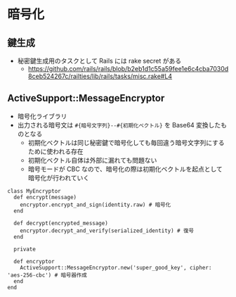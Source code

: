 # 暗号化

## 鍵生成
- 秘密鍵生成用のタスクとして Rails には rake secret がある
  * https://github.com/rails/rails/blob/b2eb1d1c55a59fee1e6c4cba7030d8ceb524267c/railties/lib/rails/tasks/misc.rake#L4

## ActiveSupport::MessageEncryptor
- 暗号化ライブラリ
- 出力される暗号文は `#{暗号文字列}--#{初期化ベクトル}` を Base64 変換したものとなる
  * 初期化ベクトルは同じ秘密鍵で暗号化しても毎回違う暗号文字列にするために使われる存在
  * 初期化ベクトル自体は外部に漏れても問題ない
  * 暗号モードが CBC なので、暗号化の際は初期化ベクトルを起点として暗号化が行われていく

```
class MyEncryptor
  def encrypt(message)
    encryptor.encrypt_and_sign(identity.raw) # 暗号化
  end

  def decrypt(encrypted_message)
    encryptor.decrypt_and_verify(serialized_identity) # 復号
  end

  private

  def encryptor
    ActiveSupport::MessageEncryptor.new('super_good_key', cipher: 'aes-256-cbc') # 暗号器作成
  end
end
```
